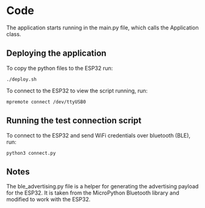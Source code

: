 # Code

The application starts running in the main.py file, which calls the Application class.

## Deploying the application

To copy the python files to the ESP32 run:
```
./deploy.sh
```

To connect to the ESP32 to view the script running, run:
```
mpremote connect /dev/ttyUSB0 
```

## Running the test connection script

To connect to the ESP32 and send WiFi credentials over bluetooth (BLE), run:
```
python3 connect.py
```


## Notes

The ble_advertising.py file is a helper for generating the advertising payload for the ESP32.  It is taken from the MicroPython Bluetooth library and modified to work with the ESP32.
